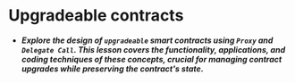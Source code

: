 # Upgradeable contracts
- ***Explore the design of `upgradeable` smart contracts using `Proxy` and `Delegate Call`. This lesson covers the functionality, applications, and coding techniques of these concepts, crucial for managing contract upgrades while preserving the contract's state.***

